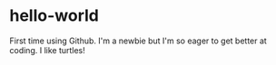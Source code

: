 # hello-world
First time using Github. I'm a newbie but I'm so eager to get better at coding.
I like turtles!
